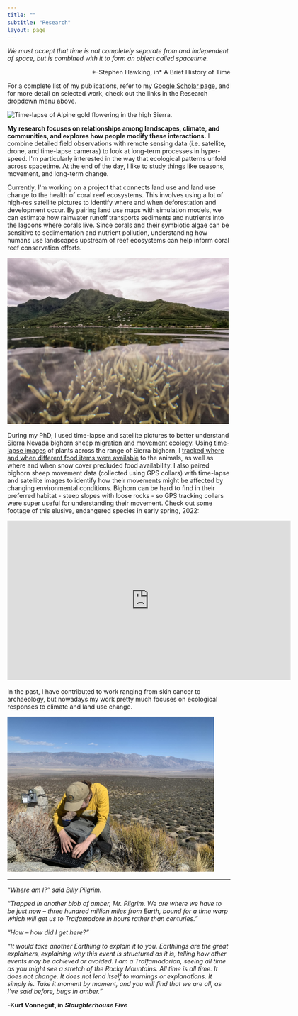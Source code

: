 ```yaml
---
title: ""
subtitle: "Research"
layout: page
---
```

  
*We must accept that time is not completely separate from and independent of space, but is combined with it to form an object called spacetime.*  

<div style="text-align: right"> *-Stephen Hawking, in* A Brief History of Time </div>

For a complete list of my publications, refer to my [Google Scholar page](https://scholar.google.com/citations?hl=en&user=VPd60tMAAAAJ&view_op=list_works&sortby=pubdate), and for more detail on selected work, check out the links in the Research dropdown menu above. 
  
<img src="/img/CN-14HQ.gif" alt="Time-lapse of Alpine gold flowering in the high Sierra." height="350">
  
**My research focuses on relationships among landscapes, climate, and communities, and explores how people modify these interactions.** I combine detailed field observations with remote sensing data (i.e. satellite, drone, and time-lapse cameras) to look at long-term processes in hyper-speed. I'm particularly interested in the way that ecological patterns unfold across spacetime. At the end of the day, I like to study things like seasons, movement, and long-term change.

Currently, I'm working on a project that connects land use and land use change to the health of coral reef ecosystems. This involves using a lot of high-res satellite pictures to identify where and when deforestation and development occur. By pairing land use maps with simulation models, we can estimate how rainwater runoff transports sediments and nutrients into the lagoons where corals live. Since corals and their symbiotic algae can be sensitive to sedimentation and nutrient pollution, understanding how humans use landscapes upstream of reef ecosystems can help inform coral reef conservation efforts.

<img src="/img/LandSea.jpg" alt="The island of Moorea situated above a network of Arcropora corals." height="375">

During my PhD, I used time-lapse and satellite pictures to better understand Sierra Nevada bighorn sheep [migration and movement ecology](https://onlinelibrary.wiley.com/doi/full/10.1111/ecog.05774). Using [time-lapse images](https://besjournals.onlinelibrary.wiley.com/doi/full/10.1111/2041-210X.13730) of plants across the range of Sierra bighorn, I [tracked where and when different food items were available](https://zslpublications.onlinelibrary.wiley.com/doi/full/10.1002/rse2.331) to the animals, as well as where and when snow cover precluded food availability. I also paired bighorn sheep movement data (collected using GPS collars) with time-lapse and satellite images to identify how their movements might be affected by changing environmental conditions. Bighorn can be hard to find in their preferred habitat - steep slopes with loose rocks - so GPS tracking collars were super useful for understanding their movement. Check out some footage of this elusive, endangered species in early spring, 2022:

<iframe src="https://player.vimeo.com/video/689913086" width="640" height="360" frameborder="0" allow="autoplay; fullscreen" allowfullscreen></iframe>

In the past, I have contributed to work ranging from skin cancer to archaeology, but nowadays my work pretty much focuses on ecological responses to climate and land use change.

<img src="/img/camWork.jpg" alt="Working on the time-lapse camera network in the Eastern Sierra." height="350">

***
  
*“Where am I?” said Billy Pilgrim.*  
  
*“Trapped in another blob of amber, Mr. Pilgrim. We are where we have to be just now – three hundred million miles from Earth, bound for a time warp which will get us to Tralfamadore in hours rather than centuries.”*  
  
*“How – how did I get here?”*  
  
*“It would take another Earthling to explain it to you. Earthlings are the great explainers, explaining why this event is structured as it is, telling how other events may be achieved or avoided. I am a Tralfamadorian, seeing all time as you might see a stretch of the Rocky Mountains. All time is all time. It does not change. It does not lend itself to warnings or explanations. It simply is. Take it moment by moment, and you will find that we are all, as I’ve said before, bugs in amber.”*  
  
**-Kurt Vonnegut, in** ***Slaughterhouse Five***
